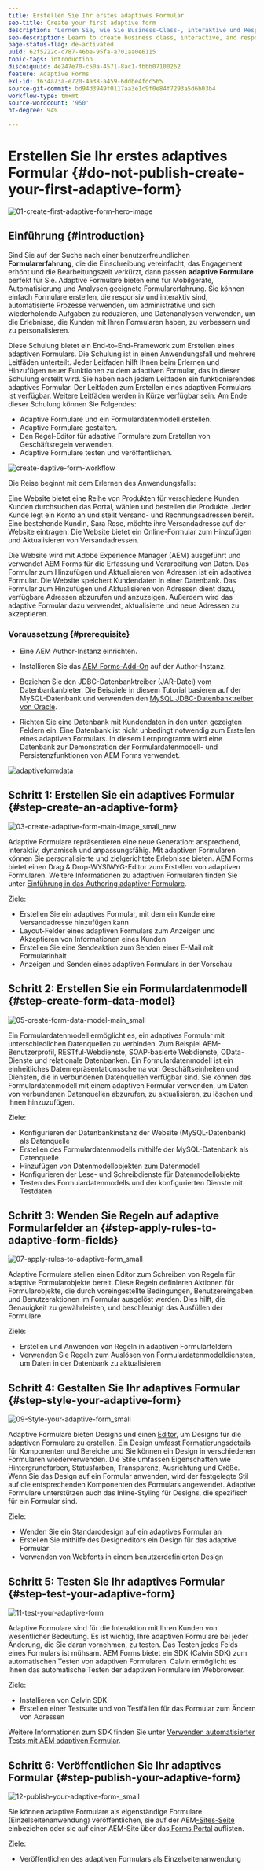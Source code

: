```yaml
---
title: Erstellen Sie Ihr erstes adaptives Formular
seo-title: Create your first adaptive form
description: 'Lernen Sie, wie Sie Business-Class-, interaktive und Responsive-Formulare erstellen. '
seo-description: Learn to create business class, interactive, and responsive forms.
page-status-flag: de-activated
uuid: 62f5222c-c787-46be-95fa-a701aa0e6115
topic-tags: introduction
discoiquuid: 4e247e70-c50a-4571-8ac1-fbbb07100262
feature: Adaptive Forms
exl-id: f634a73a-e720-4a38-a459-6ddbe4fdc565
source-git-commit: bd94d3949f0117aa3e1c9f0e84f7293a5d6b03b4
workflow-type: tm+mt
source-wordcount: '950'
ht-degree: 94%

---
```


# Erstellen Sie Ihr erstes adaptives Formular {#do-not-publish-create-your-first-adaptive-form}

![01-create-first-adaptive-form-hero-image](assets/01-create-first-adaptive-form-hero-image.png)

## Einführung {#introduction}

Sind Sie auf der Suche nach einer benutzerfreundlichen **Formularerfahrung**, die die Einschreibung vereinfacht, das Engagement erhöht und die Bearbeitungszeit verkürzt, dann passen **adaptive Formulare** perfekt für Sie. Adaptive Formulare bieten eine für Mobilgeräte, Automatisierung und Analysen geeignete Formularerfahrung. Sie können einfach Formulare erstellen, die responsiv und interaktiv sind, automatisierte Prozesse verwenden, um administrative und sich wiederholende Aufgaben zu reduzieren, und Datenanalysen verwenden, um die Erlebnisse, die Kunden mit Ihren Formularen haben, zu verbessern und zu personalisieren.

Diese Schulung bietet ein End-to-End-Framework zum Erstellen eines adaptiven Formulars. Die Schulung ist in einen Anwendungsfall und mehrere Leitfäden unterteilt. Jeder Leitfaden hilft Ihnen beim Erlernen und Hinzufügen neuer Funktionen zu dem adaptiven Formular, das in dieser Schulung erstellt wird. Sie haben nach jedem Leitfaden ein funktionierendes adaptives Formular. Der Leitfaden zum Erstellen eines adaptiven Formulars ist verfügbar. Weitere Leitfäden werden in Kürze verfügbar sein. Am Ende dieser Schulung können Sie Folgendes:

* Adaptive Formulare und ein Formulardatenmodell erstellen.
* Adaptive Formulare gestalten.
* Den Regel-Editor für adaptive Formulare zum Erstellen von Geschäftsregeln verwenden.
* Adaptive Formulare testen und veröffentlichen.

![create-daptive-form-workflow](assets/create-daptive-form-workflow.png)

Die Reise beginnt mit dem Erlernen des Anwendungsfalls:

Eine Website bietet eine Reihe von Produkten für verschiedene Kunden. Kunden durchsuchen das Portal, wählen und bestellen die Produkte. Jeder Kunde legt ein Konto an und stellt Versand- und Rechnungsadressen bereit. Eine bestehende Kundin, Sara Rose, möchte ihre Versandadresse auf der Website eintragen. Die Website bietet ein Online-Formular zum Hinzufügen und Aktualisieren von Versandadressen.

Die Website wird mit Adobe Experience Manager (AEM) ausgeführt und verwendet AEM Forms für die Erfassung und Verarbeitung von Daten. Das Formular zum Hinzufügen und Aktualisieren von Adressen ist ein adaptives Formular. Die Website speichert Kundendaten in einer Datenbank. Das Formular zum Hinzufügen und Aktualisieren von Adressen dient dazu, verfügbare Adressen abzurufen und anzuzeigen. Außerdem wird das adaptive Formular dazu verwendet, aktualisierte und neue Adressen zu akzeptieren.

### Voraussetzung {#prerequisite}

* Eine AEM Author-Instanz einrichten.
* Installieren Sie das [AEM Forms-Add-On](/help/forms/using/installing-configuring-aem-forms-osgi.md) auf der Author-Instanz.
* Beziehen Sie den JDBC-Datenbanktreiber (JAR-Datei) vom Datenbankanbieter. Die Beispiele in diesem Tutorial basieren auf der MySQL-Datenbank und verwenden den [MySQL JDBC-Datenbanktreiber von Oracle](https://dev.mysql.com/downloads/connector/j/5.1.html).

* Richten Sie eine Datenbank mit Kundendaten in den unten gezeigten Feldern ein. Eine Datenbank ist nicht unbedingt notwendig zum Erstellen eines adaptiven Formulars. In diesem Lernprogramm wird eine Datenbank zur Demonstration der Formulardatenmodell- und Persistenzfunktionen von AEM Forms verwendet.

![adaptiveformdata](assets/adaptiveformdata.png)

## Schritt 1: Erstellen Sie ein adaptives Formular {#step-create-an-adaptive-form}

![03-create-adaptive-form-main-image_small_new](assets/03-create-adaptive-form-main-image_small_new.png)

Adaptive Formulare repräsentieren eine neue Generation: ansprechend, interaktiv, dynamisch und anpassungsfähig. Mit adaptiven Formularen können Sie personalisierte und zielgerichtete Erlebnisse bieten. AEM Forms bietet einen Drag &amp; Drop-WYSIWYG-Editor zum Erstellen von adaptiven Formularen. Weitere Informationen zu adaptiven Formularen finden Sie unter [Einführung in das Authoring adaptiver Formulare](/help/forms/using/introduction-forms-authoring.md).

Ziele:

* Erstellen Sie ein adaptives Formular, mit dem ein Kunde eine Versandadresse hinzufügen kann
* Layout-Felder eines adaptiven Formulars zum Anzeigen und Akzeptieren von Informationen eines Kunden
* Erstellen Sie eine Sendeaktion zum Senden einer E-Mail mit Formularinhalt
* Anzeigen und Senden eines adaptiven Formulars in der Vorschau

[ ](create-adaptive-form.md)

## Schritt 2: Erstellen Sie ein Formulardatenmodell {#step-create-form-data-model}

![05-create-form-data-model-main_small](assets/05-create-form-data-model-main_small.png)

Ein Formulardatenmodell ermöglicht es, ein adaptives Formular mit unterschiedlichen Datenquellen zu verbinden. Zum Beispiel AEM-Benutzerprofil, RESTful-Webdienste, SOAP-basierte Webdienste, OData-Dienste und relationale Datenbanken. Ein Formulardatenmodell ist ein einheitliches Datenrepräsentationsschema von Geschäftseinheiten und Diensten, die in verbundenen Datenquellen verfügbar sind. Sie können das Formulardatenmodell mit einem adaptiven Formular verwenden, um Daten von verbundenen Datenquellen abzurufen, zu aktualisieren, zu löschen und ihnen hinzuzufügen.

Ziele:

* Konfigurieren der Datenbankinstanz der Website (MySQL-Datenbank) als Datenquelle
* Erstellen des Formulardatenmodells mithilfe der MySQL-Datenbank als Datenquelle
* Hinzufügen von Datenmodellobjekten zum Datenmodell
* Konfigurieren der Lese- und Schreibdienste für Datenmodellobjekte
* Testen des Formulardatenmodells und der konfigurierten Dienste mit Testdaten

[ ](create-form-data-model.md)

## Schritt 3: Wenden Sie Regeln auf adaptive Formularfelder an {#step-apply-rules-to-adaptive-form-fields}

![07-apply-rules-to-adaptive-form_small](assets/07-apply-rules-to-adaptive-form_small.png)

Adaptive Formulare stellen einen Editor zum Schreiben von Regeln für adaptive Formularobjekte bereit. Diese Regeln definieren Aktionen für Formularobjekte, die durch voreingestellte Bedingungen, Benutzereingaben und Benutzeraktionen im Formular ausgelöst werden. Dies hilft, die Genauigkeit zu gewährleisten, und beschleunigt das Ausfüllen der Formulare.

Ziele:

* Erstellen und Anwenden von Regeln in adaptiven Formularfeldern
* Verwenden Sie Regeln zum Auslösen von Formulardatenmodelldiensten, um Daten in der Datenbank zu aktualisieren 

## Schritt 4: Gestalten Sie Ihr adaptives Formular {#step-style-your-adaptive-form}

![09-Style-your-adaptive-form_small](assets/09-Style-your-adaptive-form_small.png)

Adaptive Formulare bieten Designs und einen [Editor](/help/forms/using/themes.md), um Designs für die adaptiven Formulare zu erstellen. Ein Design umfasst Formatierungsdetails für Komponenten und Bereiche und Sie können ein Design in verschiedenen Formularen wiederverwenden. Die Stile umfassen Eigenschaften wie Hintergrundfarben, Statusfarben, Transparenz, Ausrichtung und Größe. Wenn Sie das Design auf ein Formular anwenden, wird der festgelegte Stil auf die entsprechenden Komponenten des Formulars angewendet. Adaptive Formulare unterstützen auch das Inline-Styling für Designs, die spezifisch für ein Formular sind.

Ziele:

* Wenden Sie ein Standarddesign auf ein adaptives Formular an
* Erstellen Sie mithilfe des Designeditors ein Design für das adaptive Formular
* Verwenden von Webfonts in einem benutzerdefinierten Design

[ ](style-your-adaptive-form.md)

## Schritt 5: Testen Sie Ihr adaptives Formular {#step-test-your-adaptive-form}

![11-test-your-adaptive-form](assets/11-test-your-adaptive-form.png)

Adaptive Formulare sind für die Interaktion mit Ihren Kunden von wesentlicher Bedeutung. Es ist wichtig, Ihre adaptiven Formulare bei jeder Änderung, die Sie daran vornehmen, zu testen. Das Testen jedes Felds eines Formulars ist mühsam. AEM Forms bietet ein SDK (Calvin SDK) zum automatischen Testen von adaptiven Formularen. Calvin ermöglicht es Ihnen das automatische Testen der adaptiven Formulare im Webbrowser.

Ziele:

* Installieren von Calvin SDK
* Erstellen einer Testsuite und von Testfällen für das Formular zum Ändern von Adressen

Weitere Informationen zum SDK finden Sie unter [Verwenden automatisierter Tests mit AEM adaptiven Formular](/help/forms/using/calvin.md).

## Schritt 6: Veröffentlichen Sie Ihr adaptives Formular {#step-publish-your-adaptive-form}

![12-publish-your-adaptive-form-_small](assets/12-publish-your-adaptive-form-_small.png)

Sie können adaptive Formulare als eigenständige Formulare (Einzelseitenanwendung) veröffentlichen, sie auf der AEM[-Sites-Seite](/help/forms/using/embed-adaptive-form-aem-sites.md) einbeziehen oder sie auf einer AEM-Site über das[ Forms Portal](/help/forms/using/introduction-publishing-forms.md) auflisten.

Ziele:

* Veröffentlichen des adaptiven Formulars als Einzelseitenanwendung 

